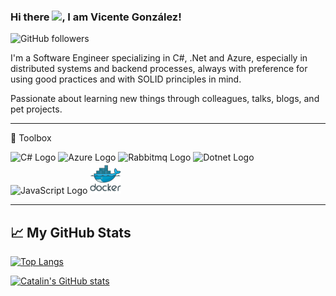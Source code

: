 ### Hi there <img src="https://raw.githubusercontent.com/MartinHeinz/MartinHeinz/master/wave.gif" width="30px">, I am Vicente González!

![GitHub followers](https://img.shields.io/github/followers/vicentegnz?style=social)

I'm a Software Engineer specializing in C#, .Net and Azure, especially in distributed systems and backend processes, always with preference for using good practices and with SOLID principles in mind.

Passionate about learning new things through colleagues, talks, blogs, and pet projects.

---

🧰 Toolbox

<img src="https://cdn.worldvectorlogo.com/logos/c.svg" alt="C# Logo" width="50" height="50"/> <img src="https://cdn.worldvectorlogo.com/logos/azure-1.svg" alt="Azure Logo" width="50" height="50"/> <img src="https://cdn.worldvectorlogo.com/logos/rabbitmq.svg" alt="Rabbitmq Logo" width="50" height="50"/> <img src="https://cdn.worldvectorlogo.com/logos/dotnet.svg" alt="Dotnet Logo" width="50" height="50"/> <img src="https://cdn.worldvectorlogo.com/logos/javascript.svg" alt="JavaScript Logo" width="50" height="50"/> <img src="https://github.com/devicons/devicon/blob/master/icons/docker/docker-original-wordmark.svg" alt="Docker Logo" width="50" height="50"/>

---

## &#x1f4c8; My GitHub Stats

[![Top Langs](https://github-readme-stats.vercel.app/api/top-langs/?username=vicentegnz&hide=java,html,css&theme=dark)](https://github.com/anuraghazra/github-readme-stats)

[![Catalin's GitHub stats](https://github-readme-stats.vercel.app/api?username=vicentegnz&theme=dark)](https://github.com/anuraghazra/github-readme-stats)
